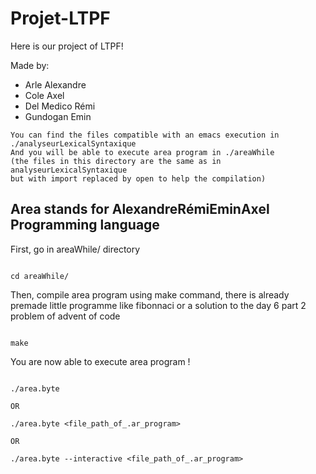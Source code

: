 # Projet-LTPF

Here is our project of LTPF!

Made by: 
- Arle Alexandre
- Cole Axel
- Del Medico Rémi
- Gundogan Emin

```
You can find the files compatible with an emacs execution in ./analyseurLexicalSyntaxique
And you will be able to execute area program in ./areaWhile
(the files in this directory are the same as in analyseurLexicalSyntaxique
but with import replaced by open to help the compilation)
```

## Area stands for AlexandreRémiEminAxel Programming language

  
First, go in areaWhile/ directory
```

cd areaWhile/

```

  Then, compile area program using make command, there is already premade little programme like fibonnaci or a solution to the day 6 part 2 problem of advent of code

```

make

```

  You are now able to execute area program !

```

./area.byte

OR

./area.byte <file_path_of_.ar_program>

OR

./area.byte --interactive <file_path_of_.ar_program>
```
